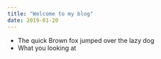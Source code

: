 ```yaml
---
title: "Welcome to my blog"
date: 2019-01-20
---
```

* The quick Brown fox jumped over the lazy dog
* What you looking at
